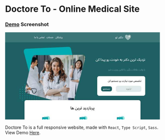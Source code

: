 # Doctore To - Online Medical Site

### [Demo](https://github.com/reza-kelidari/doctore-to) Screenshot

![Demo Screendhot](./Banner.jpg)

Doctore To is a full responsive website, made with `React`, `Type Script`, `Sass`. View Demo [Here](https://github.com/reza-kelidari/doctore-to).
